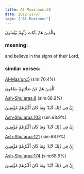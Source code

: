 ```yaml
---
title: Al-Muminoon:58
date: 2012-11-07
tags: ["Al-Muminoon"]
---
```

وَالَّذِينَ هُمْ بِآيَاتِ رَبِّهِمْ يُؤْمِنُونَ
### meaning: 
and believe in the signs of their Lord,
### similar verses: 

[Al-Maa'un:5](/107/5) (sim:70.4%)

الَّذِينَ هُمْ عَنْ صَلَاتِهِمْ سَاهُونَ

[Ash-Shu'araa:8](/26/8) (sim:68.9%)

إِنَّ فِي ذَٰلِكَ لَآيَةً ۖ وَمَا كَانَ أَكْثَرُهُمْ مُؤْمِنِينَ

[Ash-Shu'araa:103](/26/103) (sim:68.9%)

إِنَّ فِي ذَٰلِكَ لَآيَةً ۖ وَمَا كَانَ أَكْثَرُهُمْ مُؤْمِنِينَ

[Ash-Shu'araa:121](/26/121) (sim:68.9%)

إِنَّ فِي ذَٰلِكَ لَآيَةً ۖ وَمَا كَانَ أَكْثَرُهُمْ مُؤْمِنِينَ

[Ash-Shu'araa:174](/26/174) (sim:68.9%)

إِنَّ فِي ذَٰلِكَ لَآيَةً ۖ وَمَا كَانَ أَكْثَرُهُمْ مُؤْمِنِينَ
